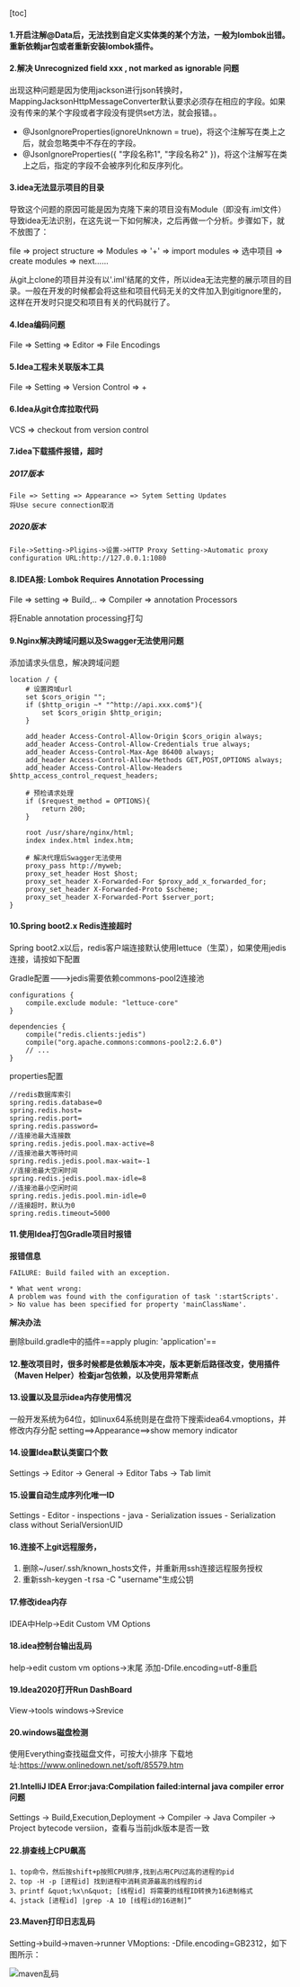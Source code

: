 [toc]

#### 1.开启注解@Data后，无法找到自定义实体类的某个方法，一般为lombok出错。重新依赖jar包或者重新安装lombok插件。


#### 2.解决 Unrecognized field xxx , not marked as ignorable 问题

出现这种问题是因为使用jackson进行json转换时，MappingJacksonHttpMessageConverter默认要求必须存在相应的字段。如果没有传来的某个字段或者字段没有提供set方法，就会报错。。

- @JsonIgnoreProperties(ignoreUnknown = true)，将这个注解写在类上之后，就会忽略类中不存在的字段。
- @JsonIgnoreProperties({ "字段名称1", "字段名称2" })，将这个注解写在类上之后，指定的字段不会被序列化和反序列化。

####  3.idea无法显示项目的目录

导致这个问题的原因可能是因为克隆下来的项目没有Module（即没有.iml文件）导致idea无法识别，在这先说一下如何解决，之后再做一个分析。步骤如下，就不放图了：

file => project structure => Modules =>  '+'  => import modules => 选中项目 => create modules => next......


从git上clone的项目并没有以'.iml'结尾的文件，所以idea无法完整的展示项目的目录。一般在开发的时候都会将这些和项目代码无关的文件加入到gitignore里的，这样在开发时只提交和项目有关的代码就行了。

#### 4.Idea编码问题

File => Setting => Editor => File Encodings

#### 5.Idea工程未关联版本工具

File => Setting => Version Control => +

#### 6.Idea从git仓库拉取代码

VCS => checkout from version control

#### 7.idea下载插件报错，超时
##### 2017版本

    File => Setting => Appearance => Sytem Setting Updates
    将Use secure connection取消
##### 2020版本

    File->Setting->Pligins->设置->HTTP Proxy Setting->Automatic proxy configuration URL:http://127.0.0.1:1080

#### 8.IDEA报:	Lombok Requires Annotation Processing

File => setting => Build,.. => Compiler => annotation Processors 

将Enable annotation processing打勾

#### 9.Nginx解决跨域问题以及Swagger无法使用问题

添加请求头信息，解决跨域问题

```
location / {
	# 设置跨域url
	set $cors_origin "";
	if ($http_origin ~* "^http://api.xxx.com$"){
        set $cors_origin $http_origin;
	}

    add_header Access-Control-Allow-Origin $cors_origin always;
    add_header Access-Control-Allow-Credentials true always;
    add_header Access-Control-Max-Age 86400 always;
    add_header Access-Control-Allow-Methods GET,POST,OPTIONS always;
    add_header Access-Control-Allow-Headers $http_access_control_request_headers;

	# 预检请求处理
	if ($request_method = OPTIONS){
        return 200;
	}

    root /usr/share/nginx/html;
    index index.html index.htm;

    # 解决代理后Swagger无法使用
    proxy_pass http://myweb;
    proxy_set_header Host $host;
    proxy_set_header X-Forwarded-For $proxy_add_x_forwarded_for;
    proxy_set_header X-Forwarded-Proto $scheme;
    proxy_set_header X-Forwarded-Port $server_port;
}
```

#### 10.Spring boot2.x Redis连接超时

Spring boot2.x以后，redis客户端连接默认使用lettuce（生菜），如果使用jedis连接，请按如下配置

Gradle配置--->jedis需要依赖commons-pool2连接池
```
configurations {
	compile.exclude module: "lettuce-core"
}

dependencies {
	compile("redis.clients:jedis")
	compile("org.apache.commons:commons-pool2:2.6.0")
	// ...
}
```

properties配置

```
//redis数据库索引
spring.redis.database=0
spring.redis.host=
spring.redis.port=
spring.redis.password=
//连接池最大连接数
spring.redis.jedis.pool.max-active=8
//连接池最大等待时间
spring.redis.jedis.pool.max-wait=-1
//连接池最大空闲时间
spring.redis.jedis.pool.max-idle=8
//连接池最小空闲时间
spring.redis.jedis.pool.min-idle=0
//连接超时，默认为0
spring.redis.timeout=5000
```
#### 11.使用Idea打包Gradle项目时报错
**报错信息**

```
FAILURE: Build failed with an exception.

* What went wrong:
A problem was found with the configuration of task ':startScripts'.
> No value has been specified for property 'mainClassName'.

```

**解决办法**

删除build.gradle中的插件==apply plugin: 'application'==

#### 12.整改项目时，很多时候都是依赖版本冲突，版本更新后路径改变，使用插件（Maven Helper）检查jar包依赖，以及使用异常断点

#### 13.设置以及显示idea内存使用情况
一般开发系统为64位，如linux64系统则是在盘符下搜索idea64.vmoptions，并修改内存分配
setting==>Appearance==>show memory indicator


#### 14.设置Idea默认类窗口个数
Settings -> Editor -> General -> Editor Tabs -> Tab limit

#### 15.设置自动生成序列化唯一ID
Settings - Editor - inspections - java - Serialization issues - Serialization class without SerialVersionUID

#### 16.连接不上git远程服务，
1. 删除~/user/.ssh/known_hosts文件，并重新用ssh连接远程服务授权
1. 重新ssh-keygen -t rsa -C "username"生成公钥

#### 17.修改idea内存
IDEA中Help->Edit Custom VM Options

#### 18.idea控制台输出乱码
help->edit custom vm options->末尾
  添加-Dfile.encoding=utf-8重启


#### 19.Idea2020打开Run DashBoard
View->tools windows->Srevice

#### 20.windows磁盘检测
使用Everything查找磁盘文件，可按大小排序
下载地址:https://www.onlinedown.net/soft/85579.htm

#### 21.IntelliJ IDEA Error:java:Compilation failed:internal java compiler error 问题
Settings -> Build,Execution,Deployment -> Compiler -> Java Compiler -> Project bytecode versiion，查看与当前jdk版本是否一致


#### 22.排查线上CPU飙高

```
1、top命令，然后按shift+p按照CPU排序,找到占用CPU过高的进程的pid
2、top -H -p [进程id] 找到进程中消耗资源最高的线程的id
3、printf &quot;%x\n&quot; [线程id] 将需要的线程ID转换为16进制格式
4、jstack [进程id] |grep -A 10 [线程id的16进制]” 
```



#### 23.Maven打印日志乱码

Setting->build->maven->runner VMoptions: -Dfile.encoding=GB2312，如下图所示： 

![maven乱码](images/2018022719312728)








